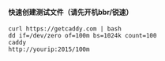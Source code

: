 #### 快速创建测试文件（请先开机bbr/锐速）

```
curl https://getcaddy.com | bash
dd if=/dev/zero of=100m bs=1024k count=100
caddy
http://yourip:2015/100m
````
